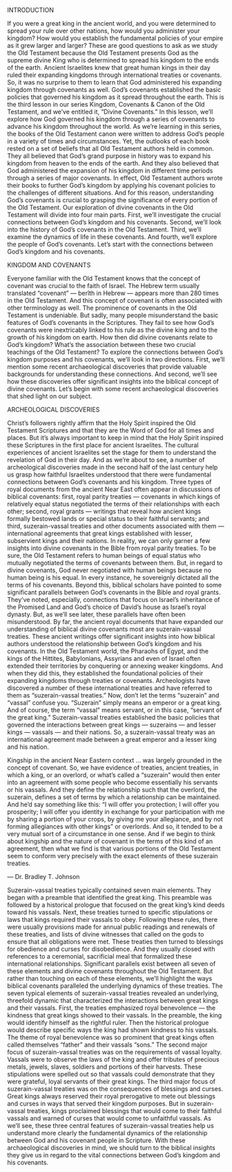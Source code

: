 INTRODUCTION

If you were a great king in the ancient world, and you were determined to spread your rule over other nations, how would you administer your kingdom? How would you establish the fundamental policies of your empire as it grew larger and larger? These are good questions to ask as we study the Old Testament because the Old Testament presents God as the supreme divine King who is determined to spread his kingdom to the ends of the earth. Ancient Israelites knew that great human kings in their day ruled their expanding kingdoms through international treaties or covenants. So, it was no surprise to them to learn that God administered his expanding kingdom through covenants as well. God’s covenants established the basic policies that governed his kingdom as it spread throughout the earth. 
This is the third lesson in our series Kingdom, Covenants & Canon of the Old Testament, and we’ve entitled it, “Divine Covenants.” In this lesson, we’ll explore how God governed his kingdom through a series of covenants to advance his kingdom throughout the world. 
As we’re learning in this series, the books of the Old Testament canon were written to address God’s people in a variety of times and circumstances. Yet, the outlooks of each book rested on a set of beliefs that all Old Testament authors held in common. They all believed that God’s grand purpose in history was to expand his kingdom from heaven to the ends of the earth. And they also believed that God administered the expansion of his kingdom in different time periods through a series of major covenants. In effect, Old Testament authors wrote their books to further God’s kingdom by applying his covenant policies to the challenges of different situations. And for this reason, understanding God’s covenants is crucial to grasping the significance of every portion of the Old Testament. 
Our exploration of divine covenants in the Old Testament will divide into four main parts. First, we’ll investigate the crucial connections between God’s kingdom and his covenants. Second, we’ll look into the history of God’s covenants in the Old Testament. Third, we’ll examine the dynamics of life in these covenants. And fourth, we’ll explore the people of God’s covenants. Let’s start with the connections between God’s kingdom and his covenants.



KINGDOM AND COVENANTS

Everyone familiar with the Old Testament knows that the concept of covenant was crucial to the faith of Israel. The Hebrew term usually translated “covenant” — berîth in Hebrew — appears more than 280 times in the Old Testament. And this concept of covenant is often associated with other terminology as well. The prominence of covenants in the Old Testament is undeniable. But sadly, many people misunderstand the basic features of God’s covenants in the Scriptures. They fail to see how God’s covenants were inextricably linked to his rule as the divine king and to the growth of his kingdom on earth. How then did divine covenants relate to God’s kingdom? What’s the association between these two crucial teachings of the Old Testament?
To explore the connections between God’s kingdom purposes and his covenants, we’ll look in two directions. First, we’ll mention some recent archaeological discoveries that provide valuable backgrounds for understanding these connections. And second, we’ll see how these discoveries offer significant insights into the biblical concept of divine covenants. Let’s begin with some recent archaeological discoveries that shed light on our subject.


ARCHEOLOGICAL DISCOVERIES

Christ’s followers rightly affirm that the Holy Spirit inspired the Old Testament Scriptures and that they are the Word of God for all times and places. But it’s always important to keep in mind that the Holy Spirit inspired these Scriptures in the first place for ancient Israelites. The cultural experiences of ancient Israelites set the stage for them to understand the revelation of God in their day. And as we’re about to see, a number of archeological discoveries made in the second half of the last century help us grasp how faithful Israelites understood that there were fundamental connections between God’s covenants and his kingdom.
Three types of royal documents from the ancient Near East often appear in discussions of biblical covenants: first, royal parity treaties — covenants in which kings of relatively equal status negotiated the terms of their relationships with each other; second, royal grants — writings that reveal how ancient kings formally bestowed lands or special status to their faithful servants; and third, suzerain-vassal treaties and other documents associated with them — international agreements that great kings established with lesser, subservient kings and their nations. 
In reality, we can only garner a few insights into divine covenants in the Bible from royal parity treaties. To be sure, the Old Testament refers to human beings of equal status who mutually negotiated the terms of covenants between them. But, in regard to divine covenants, God never negotiated with human beings because no human being is his equal. In every instance, he sovereignly dictated all the terms of his covenants. 
Beyond this, biblical scholars have pointed to some significant parallels between God’s covenants in the Bible and royal grants. They’ve noted, especially, connections that focus on Israel’s inheritance of the Promised Land and God’s choice of David’s house as Israel’s royal dynasty. But, as we’ll see later, these parallels have often been misunderstood. 
By far, the ancient royal documents that have expanded our understanding of biblical divine covenants most are suzerain-vassal treaties. These ancient writings offer significant insights into how biblical authors understood the relationship between God’s kingdom and his covenants.
In the Old Testament world, the Pharaohs of Egypt, and the kings of the Hittites, Babylonians, Assyrians and even of Israel often extended their territories by conquering or annexing weaker kingdoms. And when they did this, they established the foundational policies of their expanding kingdoms through treaties or covenants. Archeologists have discovered a number of these international treaties and have referred to them as “suzerain-vassal treaties.” 
Now, don’t let the terms “suzerain” and “vassal” confuse you. “Suzerain” simply means an emperor or a great king. And of course, the term “vassal” means servant, or in this case, “servant of the great king.” Suzerain-vassal treaties established the basic policies that governed the interactions between great kings — suzerains — and lesser kings — vassals — and their nations. So, a suzerain-vassal treaty was an international agreement made between a great emperor and a lesser king and his nation. 

Kingship in the ancient Near Eastern context … was largely grounded in the concept of covenant. So, we have evidence of treaties, ancient treaties, in which a king, or an overlord, or what’s called a “suzerain” would then enter into an agreement with some people who become essentially his servants or his vassals. And they define the relationship such that the overlord, the suzerain, defines a set of terms by which a relationship can be maintained. And he’d say something like this: “I will offer you protection; I will offer you prosperity; I will offer you identity in exchange for your participation with me by sharing a portion of your crops, by giving me your allegiance, and by not forming allegiances with other kings” or overlords. And so, it tended to be a very mutual sort of a circumstance in one sense. And if we begin to think about kingship and the nature of covenant in the terms of this kind of an agreement, then what we find is that various portions of the Old Testament seem to conform very precisely with the exact elements of these suzerain treaties.

— Dr. Bradley T. Johnson

Suzerain-vassal treaties typically contained seven main elements. They began with a preamble that identified the great king. This preamble was followed by a historical prologue that focused on the great king’s kind deeds toward his vassals. Next, these treaties turned to specific stipulations or laws that kings required their vassals to obey. Following these rules, there were usually provisions made for annual public readings and renewals of these treaties, and lists of divine witnesses that called on the gods to ensure that all obligations were met. These treaties then turned to blessings for obedience and curses for disobedience. And they usually closed with references to a ceremonial, sacrificial meal that formalized these international relationships. 
Significant parallels exist between all seven of these elements and divine covenants throughout the Old Testament. But rather than touching on each of these elements, we’ll highlight the ways biblical covenants paralleled the underlying dynamics of these treaties.
The seven typical elements of suzerain-vassal treaties revealed an underlying, threefold dynamic that characterized the interactions between great kings and their vassals. First, the treaties emphasized royal benevolence — the kindness that great kings showed to their vassals. In the preamble, the king would identify himself as the rightful ruler. Then the historical prologue would describe specific ways the king had shown kindness to his vassals. The theme of royal benevolence was so prominent that great kings often called themselves “father” and their vassals “sons.”
The second major focus of suzerain-vassal treaties was on the requirements of vassal loyalty. Vassals were to observe the laws of the king and offer tributes of precious metals, jewels, slaves, soldiers and portions of their harvests. These stipulations were spelled out so that vassals could demonstrate that they were grateful, loyal servants of their great kings. 
The third major focus of suzerain-vassal treaties was on the consequences of blessings and curses. Great kings always reserved their royal prerogative to mete out blessings and curses in ways that served their kingdom purposes. But in suzerain-vassal treaties, kings proclaimed blessings that would come to their faithful vassals and warned of curses that would come to unfaithful vassals. 
As we’ll see, these three central features of suzerain-vassal treaties help us understand more clearly the fundamental dynamics of the relationship between God and his covenant people in Scripture. 
With these archaeological discoveries in mind, we should turn to the biblical insights they give us in regard to the vital connections between God’s kingdom and his covenants. 

